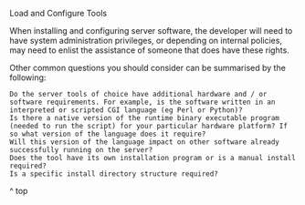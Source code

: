 
Load and Configure Tools

When installing and configuring server software, the developer will need to have system administration privileges, or depending on internal policies, may need to enlist the assistance of someone that does have these rights.

Other common questions you should consider can be summarised by the following:

    Do the server tools of choice have additional hardware and / or software requirements. For example, is the software written in an interpreted or scripted CGI language (eg Perl or Python)?
    Is there a native version of the runtime binary executable program (needed to run the script) for your particular hardware platform? If so what version of the language does it require?
    Will this version of the language impact on other software already successfully running on the server?
    Does the tool have its own installation program or is a manual install required?
    Is a specific install directory structure required?

^ top

